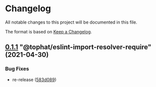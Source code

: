 # Changelog

All notable changes to this project will be documented in this file.

The format is based on [Keep a Changelog](https://keepachangelog.com/en/1.0.0/).

<!-- MONODEPLOY:BELOW -->

## [0.1.1](https://github.com/tophat/eslint-import-resolver-require/compare/@tophat/eslint-import-resolver-require@0.1.0...@tophat/eslint-import-resolver-require@0.1.1) "@tophat/eslint-import-resolver-require" (2021-04-30)<a name="0.1.1"></a>

### Bug Fixes

* re-release ([583d089](https://github.com/tophat/eslint-import-resolver-require/commits/583d089))

